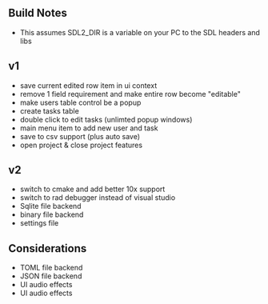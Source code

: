 ## Build Notes
- This assumes SDL2_DIR is a variable on your PC to the SDL headers and libs

## v1
- save current edited row item in ui context
- remove 1 field requirement and make entire row become "editable"
- make users table control be a popup
- create tasks table
- double click to edit tasks (unlimted popup windows)
- main menu item to add new user and task
- save to csv support (plus auto save)
- open project & close project features

## v2
- switch to cmake and add better 10x support
- switch to rad debugger instead of visual studio
- Sqlite file backend
- binary file backend
- settings file


## Considerations
- TOML file backend
- JSON file backend
- UI audio effects
- UI audio effects